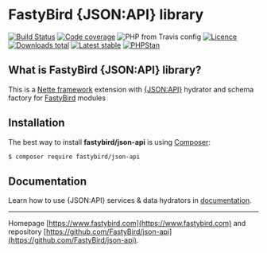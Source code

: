 # FastyBird {JSON:API} library

[![Build Status](https://img.shields.io/travis/FastyBird/json-api.svg?style=flat-square)](https://travis-ci.com/FastyBird/json-api)
[![Code coverage](https://img.shields.io/coveralls/FastyBird/json-api.svg?style=flat-square)](https://coveralls.io/r/FastyBird/json-api)
![PHP from Travis config](https://img.shields.io/travis/php-v/fastybird/json-api?style=flat-square)
[![Licence](https://img.shields.io/packagist/l/FastyBird/json-api.svg?style=flat-square)](https://packagist.org/packages/FastyBird/json-api)
[![Downloads total](https://img.shields.io/packagist/dt/FastyBird/json-api.svg?style=flat-square)](https://packagist.org/packages/FastyBird/json-api)
[![Latest stable](https://img.shields.io/packagist/v/FastyBird/json-api.svg?style=flat-square)](https://packagist.org/packages/FastyBird/json-api)
[![PHPStan](https://img.shields.io/badge/PHPStan-enabled-brightgreen.svg?style=flat-square)](https://github.com/phpstan/phpstan)

## What is FastyBird {JSON:API} library?

This is a [Nette framework](https://nette.org) extension with [{JSON:API}](https://jsonapi.org/) hydrator and schema factory for [FastyBird](https://www.fastybird.com) modules

## Installation

The best way to install **fastybird/json-api** is using [Composer](http://getcomposer.org/):

```sh
$ composer require fastybird/json-api
```

## Documentation

Learn how to use {JSON:API} services & data hydrators in [documentation](https://github.com/FastyBird/json-api/blob/master/docs/en/index.md).

***
Homepage [https://www.fastybird.com](https://www.fastybird.com) and repository [https://github.com/FastyBird/json-api](https://github.com/FastyBird/json-api).
